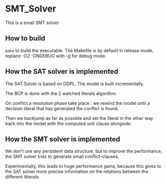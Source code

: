 # SMT_Solver

This is a small SMT solver

## How to build
`make` to build the executable. The Makefile is by default in release mode, replace -O2 -DNDEBUG with -g for debug mode.

## How the SAT solver is implemented

The SAT Solver is based on DDPL. The model is built incrementally.

The BCP is done with the 2 watched literals algorithm.

On conflict a resolution phase take place : we rewind the model until a decision literal that has generated the conflict is found.

Then we backjump as far as possible and set the literal in the other way back into the model with the computed unit clause alongside.

## How the SMT solver is implemented

We don't use any persistent data structure, but to improve the performance, the SMT solver tries to generate small conflict-clauses.

Experimentally, this leads to huge performance gains, because this gives to the SAT solver more precise information on the relations between the different litterals
